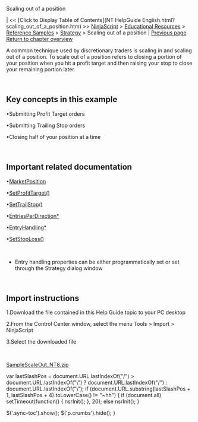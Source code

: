 ﻿










 


Scaling out of a position







| &lt;&lt; [Click to Display Table of Contents](NT HelpGuide English.html?scaling_out_of_a_position.htm) &gt;&gt;
 [NinjaScript](ninjascript.htm) &gt; [Educational Resources](educational_resources.htm) &gt; [Reference Samples](reference_samples.htm) &gt; [Strategy](strategy2.htm) &gt;
Scaling out of a position | [Previous page](rounding_values_to_the_nearest.htm)
[Return to chapter overview](strategy2.htm)










A common technique used by discretionary traders is scaling in and scaling out of a position. To scale out of a position refers to closing a portion of your position when you hit a profit target and then raising your stop to close your remaining portion later.


 


Key concepts in this example
----------------------------


•Submitting Profit Target orders

•Submitting Trailing Stop orders

•Closing half of your position at a time

 


Important related documentation
-------------------------------


•[MarketPosition](position_marketposition.htm)

•[SetProfitTarget()](setprofittarget.htm)

•[SetTrailStop()](settrailstop.htm)

•[EntriesPerDirection*](entriesperdirection.htm)

•[EntryHandling*](entryhandling.htm)

•[SetStopLoss()](setstoploss.htm)

 


* Entry handling properties can be either programmatically set or set through the Strategy dialog window


 


Import instructions
-------------------


1.Download the file contained in this Help Guide topic to your PC desktop

2.From the Control Center window, select the menu Tools &gt; Import &gt; NinjaScript

3.Select the downloaded file

 


[SampleScaleOut\_NT8.zip](https://ninjatrader.com/support/helpGuides/nt8/samples/SampleScaleOut_NT8.zip)





 
 var lastSlashPos = document.URL.lastIndexOf("/") &gt; document.URL.lastIndexOf("\\") ? document.URL.lastIndexOf("/") : document.URL.lastIndexOf("\\");
 if (document.URL.substring(lastSlashPos + 1, lastSlashPos + 4).toLowerCase() != "~hh") {
 if (document.all) setTimeout(function() {
 nsrInit();
 }, 20);
 else nsrInit();
 }
 
 
 $('.sync-toc').show();
 $('p.crumbs').hide();
 }
 
 
 




